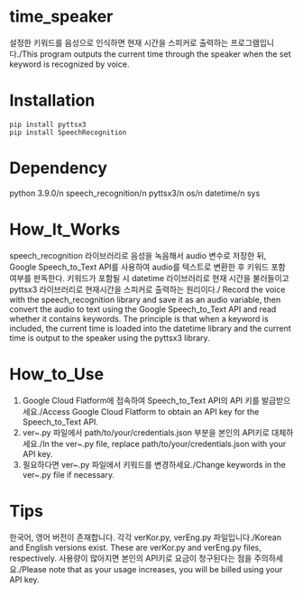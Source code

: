 # time_speaker
설정한 키워드를 음성으로 인식하면 현재 시간을 스피커로 출력하는 프로그램입니다./This program outputs the current time through the speaker when the set keyword is recognized by voice.

# Installation
```
pip install pyttsx3
pip install SpeechRecognition
```

# Dependency
python 3.9.0/n
speech_recognition/n
pyttsx3/n
os/n
datetime/n
sys


# How_It_Works
speech_recognition 라이브러리로 음성을 녹음해서 audio 변수로 저장한 뒤, Google Speech_to_Text API를 사용하여 audio를 텍스트로 변환한 후 키워드 포함 여부를 판독한다. 키워드가 포함될 시 datetime 라이브러리로 현재 시간을 불러들이고 pyttsx3 라이브러리로 현재시간을 스피커로 출력하는 원리이다./ Record the voice with the speech_recognition library and save it as an audio variable, then convert the audio to text using the Google Speech_to_Text API and read whether it contains keywords. The principle is that when a keyword is included, the current time is loaded into the datetime library and the current time is output to the speaker using the pyttsx3 library.

# How_to_Use
1. Google Cloud Flatform에 접속하여 Speech_to_Text API의 API 키를 발급받으세요./Access Google Cloud Flatform to obtain an API key for the Speech_to_Text API.
2. ver~.py 파일에서 path/to/your/credentials.json 부분을 본인의 API키로 대체하세요./In the ver~.py file, replace path/to/your/credentials.json with your API key.
3. 필요하다면 ver~.py 파일에서 키워드를 변경하세요./Change keywords in the ver~.py file if necessary.

# Tips
한국어, 영어 버전이 존재합니다. 각각 verKor.py, verEng.py 파일입니다./Korean and English versions exist. These are verKor.py and verEng.py files, respectively.
사용량이 많아지면 본인의 API키로 요금이 청구된다는 점을 주의하세요./Please note that as your usage increases, you will be billed using your API key.
